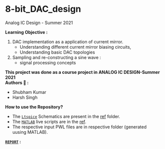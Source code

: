 # 8-bit_DAC_design
Analog IC Design - Summer 2021

**Learning Objective :**
1. DAC implementation as a application of current mirror. 
    - Understanding different current mirror biasing circuits,
    - Understanding basic DAC topologies
2. Sampling and re-constructing a sine wave : 
    - signal processing concepts

**This project was done as a course project in ANALOG IC DESIGN-Summer 2021** <br> **Authors :memo: :**
- Shubham Kumar
- Harsh Singh

**How to use the Repository?**
- The [``Ltspice``](https://www.analog.com/en/design-center/design-tools-and-calculators/ltspice-simulator.html) Schematics are present in the [ref](./LtSpice_Schematics) folder.
- The [``MATLAB``](https://matlab.mathworks.com/) live scripts are in the [ref](./MATLAB_codes).
- The respective input PWL files are in respective folder (generated uusing MATLAB).

**[``REPORT``](Report_8bit_DAC_design.pdf) :** 
